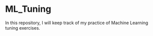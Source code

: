 # ML_Tuning
In this repository, I will keep track of my practice of Machine Learning tuning exercises.

